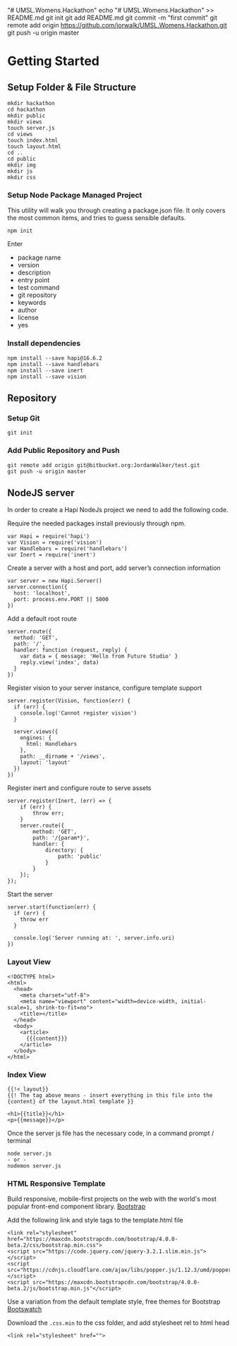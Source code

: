 "# UMSL.Womens.Hackathon" 
echo "# UMSL.Womens.Hackathon" >> README.md
git init
git add README.md
git commit -m "first commit"
git remote add origin https://github.com/jorwalk/UMSL.Womens.Hackathon.git
git push -u origin master


# Getting Started
## Setup Folder & File Structure
```
mkdir hackathon
cd hackathon
mkdir public
mkdir views
touch server.js
cd views
touch index.html
touch layout.html
cd ..
cd public
mkdir img
mkdir js
mkdir css
```
### Setup Node Package Managed Project
This utility will walk you through creating a package.json file.
It only covers the most common items, and tries to guess sensible defaults.
```
npm init
```
Enter
* package name
* version
* description
* entry point
* test command
* git repository
* keywords
* author
* license
* yes

### Install dependencies
```
npm install --save hapi@16.6.2
npm install --save handlebars
npm install --save inert
npm install --save vision
```
## Repository
### Setup Git
```
git init
```
### Add Public Repository and Push
```
git remote add origin git@bitbucket.org:JordanWalker/test.git
git push -u origin master
```

## NodeJS server
In order to create a Hapi NodeJs project we need to add the following code.

Require the needed packages install previously through npm.
```
var Hapi = require('hapi')
var Vision = require('vision')
var Handlebars = require('handlebars')
var Inert = require('inert')
```
Create a server with a host and port, add server’s connection information
```
var server = new Hapi.Server()
server.connection({
  host: 'localhost',
  port: process.env.PORT || 5000
})
```
Add a default root route
```
server.route({
  method: 'GET',
  path: '/',
  handler: function (request, reply) {
    var data = { message: 'Hello from Future Studio' }
    reply.view('index', data)
  }
})
```
Register vision to your server instance, configure template support
```
server.register(Vision, function(err) {
  if (err) {
    console.log('Cannot register vision')
  }

  server.views({
    engines: {
      html: Handlebars
    },
    path: __dirname + '/views',
    layout: 'layout'
  })
})
```
Register inert and configure route to serve assets
```
server.register(Inert, (err) => {
    if (err) {
        throw err;
    }
    server.route({
        method: 'GET',
        path: '/{param*}',
        handler: {
            directory: {
                path: 'public'
            }
        }
    });
});
```
Start the server
```
server.start(function(err) {
  if (err) {
    throw err
  }

  console.log('Server running at: ', server.info.uri)
})
```
### Layout View
```
<!DOCTYPE html>
<html>
  <head>
    <meta charset="utf-8">
    <meta name="viewport" content="width=device-width, initial-scale=1, shrink-to-fit=no">
    <title></title>
  </head>
  <body>
    <article>
      {{{content}}}
    </article>
  </body>
</html>
```
### Index View
```
{{!< layout}}
{{! The tag above means - insert everything in this file into the {content} of the layout.html template }}

<h1>{{title}}</h1>
<p>{{message}}</p>
```

Once the server js file has the necessary code, in a command prompt / terminal
```
node server.js
- or -
nodemon server.js
```
### HTML Responsive Template
Build responsive, mobile-first projects on the web with the world's most popular front-end component library. [Bootstrap](http://getbootstrap.com/)

Add the following link and style tags to the template.html file

```
<link rel="stylesheet" href="https://maxcdn.bootstrapcdn.com/bootstrap/4.0.0-beta.2/css/bootstrap.min.css">
<script src="https://code.jquery.com/jquery-3.2.1.slim.min.js"></script>
<script src="https://cdnjs.cloudflare.com/ajax/libs/popper.js/1.12.3/umd/popper.min.js"></script>
<script src="https://maxcdn.bootstrapcdn.com/bootstrap/4.0.0-beta.2/js/bootstrap.min.js"</script>
```

Use a variation from the default template style, free themes for Bootstrap [Bootswatch](https://bootswatch.com/)

Download the `.css.min` to the css folder, and add stylesheet rel to html head
```
<link rel="stylesheet" href="">
```
